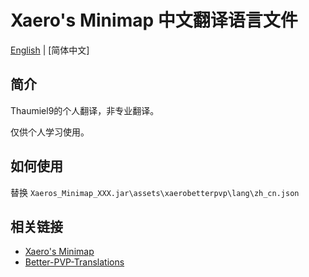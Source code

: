 # Xaero's Minimap 中文翻译语言文件

[English](./README.md) | [简体中文]

## 简介

Thaumiel9的个人翻译，非专业翻译。

仅供个人学习使用。

## 如何使用

替换 `Xaeros_Minimap_XXX.jar\assets\xaerobetterpvp\lang\zh_cn.json`

## 相关链接

+ [Xaero's Minimap](https://www.curseforge.com/minecraft/mc-mods/xaeros-minimap)
+ [Better-PVP-Translations](https://github.com/thexaero/Better-PVP-Translations)
